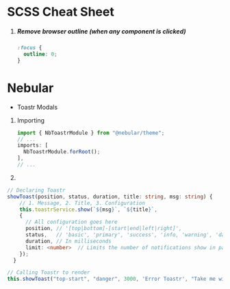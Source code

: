 # SCSS Cheat Sheet

1. ##### Remove browser outline _(when any component is clicked)_

   ```css
   :focus {
     outline: 0;
   }
   ```

# Nebular

- Toastr Modals

1. Importing

   ```typescript
   import { NbToastrModule } from "@nebular/theme";
   // ...
   imports: [
     NbToastrModule.forRoot();
   ],
   // ...
   ```

2.

```typescript
// Declaring Toastr
showToast(position, status, duration, title: string, msg: string) {
    // 1. Message, 2. Title, 3. Configuration
    this.toastrService.show(`${msg}`, `${title}`,
    {
      // All configuration goes here
      position, // '[top|bottom]-[start|end|left|right]',
      status,   // 'basic', 'primary', 'success', 'info, 'warning', 'danger'
      duration, // In milliseconds
      limit: <number>  // Limits the number of notifications show in page
    });
  }

// Calling Toastr to render
this.showToast("top-start", "danger", 3000, 'Error Toastr', "Take me with your leader");
```
